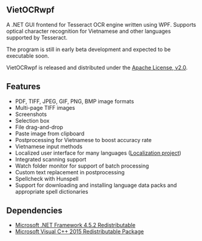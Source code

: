 ## VietOCRwpf

A .NET GUI frontend for Tesseract OCR engine written using WPF. Supports optical character recognition for Vietnamese and other languages supported by Tesseract.

The program is still in early beta development and expected to be executable soon.

VietOCRwpf is released and distributed under the [Apache License, v2.0](http://www.apache.org/licenses/LICENSE-2.0).

## Features

* PDF, TIFF, JPEG, GIF, PNG, BMP image formats
* Multi-page TIFF images
* Screenshots
* Selection box
* File drag-and-drop
* Paste image from clipboard
* Postprocessing for Vietnamese to boost accuracy rate
* Vietnamese input methods
* Localized user interface for many languages ([Localization project](https://www.transifex.com/projects/p/vietocr/))
* Integrated scanning support
* Watch folder monitor for support of batch processing
* Custom text replacement in postprocessing
* Spellcheck with Hunspell
* Support for downloading and installing language data packs and appropriate spell dictionaries

## Dependencies
* [Microsoft .NET Framework 4.5.2 Redistributable](https://www.microsoft.com/en-us/download/details.aspx?id=42642)
* [Microsoft Visual C++ 2015 Redistributable Package](https://www.microsoft.com/en-us/download/details.aspx?id=48145)
